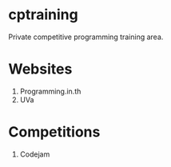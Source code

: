 # cptraining
Private competitive programming training area.

# Websites
1. Programming.in.th
2. UVa

# Competitions
1. Codejam
